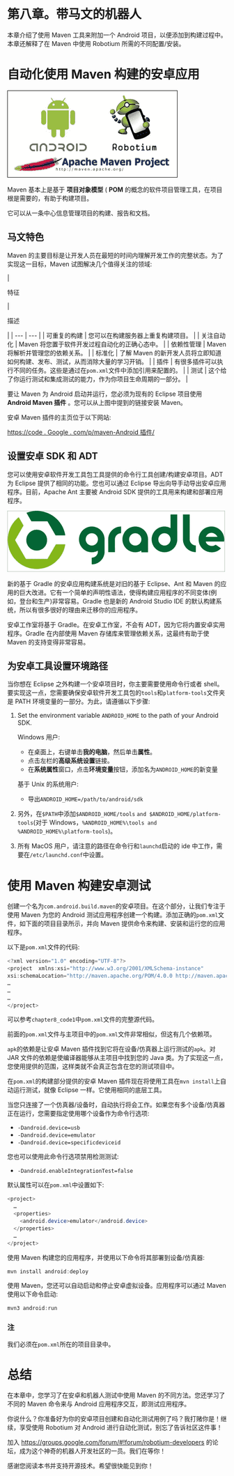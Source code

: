 # 第八章。带马文的机器人

本章介绍了使用 Maven 工具来附加一个 Android 项目，以便添加到构建过程中。本章还解释了在 Maven 中使用 Robotium 所需的不同配置/安装。

# 自动化使用 Maven 构建的安卓应用

![Automate Android app built with Maven](img/8010OS_08_01.jpg)

Maven 基本上是基于 **项目对象模型** ( **POM** 的概念的软件项目管理工具，在项目根是需要的，有助于构建项目。

它可以从一条中心信息管理项目的构建、报告和文档。

## 马文特色

Maven 的主要目标是让开发人员在最短的时间内理解开发工作的完整状态。为了实现这一目标，Maven 试图解决几个值得关注的领域:

<colgroup><col style="text-align: left"> <col style="text-align: left"></colgroup> 
| 

特征

 | 

描述

 |
| --- | --- |
| 可重复的构建 | 您可以在构建服务器上重复构建项目。 |
| 关注自动化 | Maven 将您置于软件开发过程自动化的正确心态中。 |
| 依赖性管理 | Maven 将解析并管理您的依赖关系。 |
| 标准化 | 了解 Maven 的新开发人员将立即知道如何构建、发布、测试，从而消除大量的学习开销。 |
| 插件 | 有很多插件可以执行不同的任务。这些是通过在`pom.xml`文件中添加引用来配置的。 |
| 测试 | 这个给了你运行测试和集成测试的能力，作为你项目生命周期的一部分。 |

要让 Maven 为 Android 启动并运行，您必须为现有的 Eclipse 项目使用 **Android Maven 插件** 。您可以从上图中提到的链接安装 Maven。

安卓 Maven 插件的主页位于以下网站:

[https://code . Google . com/p/maven-Android 插件/](https://code.google.com/p/maven-android-plugin/)

## 设置安卓 SDK 和 ADT

您可以使用安卓软件开发工具包工具提供的命令行工具创建/构建安卓项目。ADT 为 Eclipse 提供了相同的功能。您也可以通过 Eclipse 导出向导手动导出安卓应用程序。目前，Apache Ant 主要被 Android SDK 提供的工具用来构建和部署应用程序。

![Setting up Android SDK and ADT](img/8010OS_08_02.jpg)

新的基于 Gradle 的安卓应用构建系统是对旧的基于 Eclipse、Ant 和 Maven 的应用的巨大改进。它有一个简单的声明性语法，使得构建应用程序的不同变体(例如，登台和生产)非常容易。Gradle 也是新的 Android Studio IDE 的默认构建系统，所以有很多很好的理由来迁移你的应用程序。

安卓工作室将基于 Gradle。在安卓工作室，不会有 ADT，因为它将内置安卓实用程序。Gradle 在内部使用 Maven 存储库来管理依赖关系，这最终有助于使 Maven 的支持变得非常容易。

## 为安卓工具设置环境路径

当你想在 Eclipse 之外构建一个安卓项目时，你主要需要使用命令行或者 shell。要实现这一点，您需要确保安卓软件开发工具包的`tools`和`platform-tools`文件夹是 PATH 环境变量的一部分。为此，请遵循以下步骤:

1.  Set the environment variable `ANDROID_HOME` to the path of your Android SDK.

    Windows 用户:

    *   在桌面上，右键单击**我的电脑**，然后单击**属性**。
    *   点击左栏的**高级系统设置**链接。
    *   在**系统属性**窗口，点击**环境变量**按钮，添加名为`ANDROID_HOME`的新变量

    基于 Unix 的系统用户:

    *   导出`ANDROID_HOME=/path/to/android/sdk`
2.  另外，在`$PATH`中添加`$ANDROID_HOME/tools` `and $ANDROID_HOME/platform-tools`(对于 Windows，`%ANDROID_HOME%\tools and %ANDROID_HOME%\platform-tools`)。
3.  所有 MacOS 用户，请注意的路径在命令行和`launchd`启动的 ide 中工作，需要在`/etc/launchd.conf`中设置。

# 使用 Maven 构建安卓测试

创建一个名为`com.android.build.maven`的安卓项目。在这个部分，让我们专注于使用 Maven 为您的 Android 测试应用程序创建一个构建。添加正确的`pom.xml`文件，如下面的项目目录所示，并向 Maven 提供命令来构建、安装和运行您的应用程序。

以下是`pom.xml`文件的代码:

```java
<?xml version="1.0" encoding="UTF-8"?>
<project  xmlns:xsi="http://www.w3.org/2001/XMLSchema-instance"
xsi:schemaLocation="http://maven.apache.org/POM/4.0.0 http://maven.apache.org/maven-v4_0_0.xsd">
…
…
…
</project>
```

可以参考`chapter8_code1`中`pom.xml`文件的完整源代码。

前面的`pom.xml`文件与主项目中的`pom.xml`文件非常相似，但这有几个依赖项。

`apk`的依赖是让安卓 Maven 插件找到它将在设备/仿真器上运行测试的`apk`。对 JAR 文件的依赖是使编译器能够从主项目中找到您的 Java 类。为了实现这一点，您使用提供的范围，这样类就不会真正包含在您的测试项目中。

在`pom.xml`的构建部分提供的安卓 Maven 插件现在将使用工具在`mvn install`上自动运行测试，就像 Eclipse 一样。它使用相同的底层工具。

当您只连接了一个仿真器/设备时，自动执行将会工作。如果您有多个设备/仿真器正在运行，您需要指定使用哪个设备作为命令行选项:

*   `-Dandroid.device=usb`
*   `-Dandroid.device=emulator`
*   `-Dandroid.device=specificdeviceid`

您也可以使用此命令行选项禁用检测测试:

*   `-Dandroid.enableIntegrationTest=false`

默认属性可以在`pom.xml`中设置如下:

```java
<project>
  …
  <properties>
    <android.device>emulator</android.device>
  </properties>
  …
</project>
```

使用 Maven 构建您的应用程序，并使用以下命令将其部署到设备/仿真器:

```java
mvn install android:deploy

```

使用 Maven，您还可以自动启动和停止安卓虚拟设备。应用程序可以通过 Maven 使用以下命令启动:

```java
mvn3 android:run

```

### 注

我们必须在`pom.xml`所在的项目目录中。

# 总结

在本章中，您学习了在安卓和机器人测试中使用 Maven 的不同方法。您还学习了不同的 Maven 命令来与 Android 应用程序交互，即测试应用程序。

你说什么？你准备好为你的安卓项目创建和自动化测试用例了吗？我打赌你是！继续，享受使用 Robotium 对 Android 进行自动化测试，别忘了告诉社区这件事！

加入 https://groups.google.com/forum/#!forum/robotium-developers 的论坛，成为这个神奇的机器人开发社区的一员。我们在等你！

感谢您阅读本书并支持开源技术。希望很快能见到你！